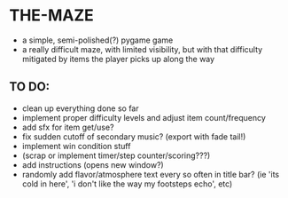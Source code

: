 # THE-MAZE
* a simple, semi-polished(?) pygame game
* a really difficult maze, with limited visibility, but with that difficulty
mitigated by items the player picks up along the way


## TO DO:
* clean up everything done so far
* implement proper difficulty levels and adjust item count/frequency
* add sfx for item get/use?
* fix sudden cutoff of secondary music? (export with fade tail!)
* implement win condition stuff 
* (scrap or implement timer/step counter/scoring???)
* add instructions (opens new window?)
* randomly add flavor/atmosphere text every so often in title bar?
(ie 'its cold in here', 'i don't like the way my footsteps echo', etc)



